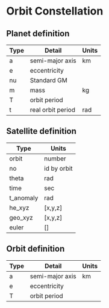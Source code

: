 # Orbit Constellation

## Planet definition
Type|Detail|Units
--|--|--
a | semi-major axis|km
e | eccentricity
nu| Standard GM
m | mass|kg
T | orbit period
t | real orbit period|rad

## Satellite definition
Type|Units
--|--
orbit| number
no| id by orbit
theta| rad
time| sec
t_anomaly| rad
he_xyz| [x,y,z]
geo_xyz| [x,y,z]
euler| []

## Orbit definition
Type|Detail|Units
--|--|--
a | semi-major axis|km
e | eccentricity
T | orbit period
